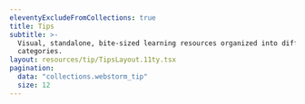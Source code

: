 ```yaml
---
eleventyExcludeFromCollections: true
title: Tips
subtitle: >-
  Visual, standalone, bite-sized learning resources organized into different
  categories.
layout: resources/tip/TipsLayout.11ty.tsx
pagination:
  data: "collections.webstorm_tip"
  size: 12  
---
```


